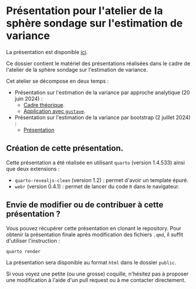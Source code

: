 # Présentation pour l'atelier de la sphère sondage sur l'estimation de variance

La présentation est disponible [ici](https://khaledlarbi.github.io/pres_estim_variance/).

Ce dossier contient le matériel des présentations réalisées dans le cadre de l'atelier de la sphère sondage sur l'estimation de variance. 

Cet atelier se décompose en deux temps :
- Présentation sur l'estimation de la variance par approche analytique (20 juin 2024) :
    - [Cadre théorique](https://khaledlarbi.github.io/pres_estim_variance/presentations/pres_analytique.html).
    - [Application avec `gustave`](https://khaledlarbi.github.io/pres_estim_variance/presentations/var_gustave.html).
- Présentation sur l'estimation de la variance par bootstrap (2 juillet 2024) :
    - [Présentation](https://khaledlarbi.github.io/pres_estim_variance/presentations/pres_bootstrap.html)

## Création de cette présentation.

Cette présentation a été réalisée en utilisant `quarto` (version 1.4.533) ainsi que deux extensions :
- `quarto-revealjs-clean` (version 1.2) : permet d'avoir un template épuré. 
- `webr` (version 0.4.1) : permet de lancer du code `R` dans le navigateur. 

## Envie de modifier ou de contribuer à cette présentation ?

Vous pouvez récupérer cette présentation en clonant le repository. Pour obtenir la présentation finale après modification des fichiers `.qmd`, il suffit d'utiliser l'instruction :

```
quarto render
```

La présentation sera disponible au format `html` dans le dossier `public`.

Si vous voyez une petite (ou une grosse) coquille, n'hésitez pas à proposer une modification à l'aide d'un pull request ou à me contacter directement.  
